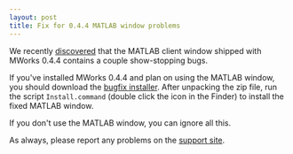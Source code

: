 ```yaml
---
layout: post
title: Fix for 0.4.4 MATLAB window problems
---
```


We recently
[discovered](http://help.mworks-project.org/discussions/problems/8)
that the MATLAB client window shipped with MWorks 0.4.4 contains a
couple show-stopping bugs.

If you've installed MWorks 0.4.4 and plan on using the MATLAB window,
you should download the [bugfix
installer](http://github.com/downloads/mworks-project/mw_suite/MWorksMATLABWindow-0.4.4-bugfix2.zip).
After unpacking the zip file, run the script `Install.command` (double
click the icon in the Finder) to install the fixed MATLAB window.

If you don't use the MATLAB window, you can ignore all this.

As always, please report any problems on the [support
site](http://help.mworks-project.org/discussion/new).
